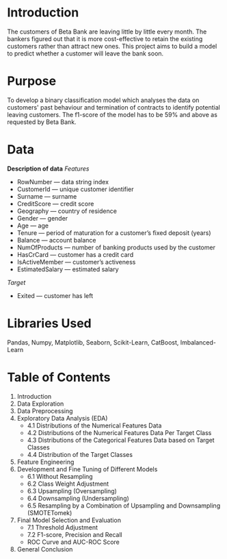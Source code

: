 # Introduction
The customers of Beta Bank are leaving little by little every month. The bankers figured out that it is more cost-effective to retain the existing customers rather than attract new ones. This project aims to build a model to predict whether a customer will leave the bank soon.

# Purpose
To develop a binary classification model which analyses the data on customers' past behaviour and termination of contracts to identify potential leaving customers. The f1-score of the model has to be 59% and above as requested by Beta Bank.

# Data
**Description of data**
*Features*
- RowNumber — data string index
- CustomerId — unique customer identifier
- Surname — surname
- CreditScore — credit score
- Geography — country of residence
- Gender — gender
- Age — age
- Tenure — period of maturation for a customer’s fixed deposit (years)
- Balance — account balance
- NumOfProducts — number of banking products used by the customer
- HasCrCard — customer has a credit card
- IsActiveMember — customer’s activeness
- EstimatedSalary — estimated salary

*Target*
- Exited — сustomer has left

# Libraries Used
Pandas, Numpy, Matplotlib, Seaborn, Scikit-Learn, CatBoost, Imbalanced-Learn

# Table of Contents
1. Introduction
2. Data Exploration
3. Data Preprocessing
4. Exploratory Data Analysis (EDA)
   - 4.1 Distributions of the Numerical Features Data
   - 4.2 Distributions of the Numerical Features Data Per Target Class
   - 4.3 Distributions of the Categorical Features Data based on Target Classes
   - 4.4 Distribution of the Target Classes
5. Feature Engineering
6. Development and Fine Tuning of Different Models
   - 6.1 Without Resampling
   - 6.2 Class Weight Adjustment
   - 6.3 Upsampling (Oversampling)
   - 6.4 Downsampling (Undersampling)
   - 6.5 Resampling by a Combination of Upsampling and Downsampling (SMOTETomek)
7. Final Model Selection and Evaluation
   - 7.1 Threshold Adjustment
   - 7.2 F1-score, Precision and Recall
   - ROC Curve and AUC-ROC Score
8. General Conclusion 
